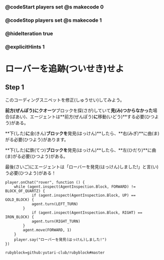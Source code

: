 ### @codeStart players set @s makecode 0
### @codeStop players set @s makecode 1

### @hideIteration true 
### @explicitHints 1


# ローバーを追跡(ついせき)せよ 
<!-- # Track Down the Rover  -->

## Step 1
このコーディングスニペットを修正(しゅうせい)してみよう。<br>

**前方(ぜんぽう)**に**クオーツ**ブロックを探(さが)していて**見(み)つからなかった**場合(ばあい)、エージェントは**前方(ぜんぽう)**に**移動(いどう)**する必要(ひつよう)がある。<br>

**下(した)**に**金(きん)**ブロックを**発見(はっけん)**したら、**右(みぎ)**に曲(ま)がる必要(ひつよう)があります。<br>

**下(した)**に**鉄(てつ)**ブロックを**発見(はっけん)**したら、**左(ひだり)**に曲(ま)がる必要(ひつよう)がある。<br>

最後(さいご)にエージェントは「ローバーを発見(はっけん)しました!」と言(い)う必要(ひつよう)がある！
<!-- Fix this coding snippet. Here is the objective: while **inspecting forward** for a block of **quartz** and **not** finding it, the Agent needs to **move forward**. If it **detects** a **gold** block **down**, it needs to **turn right**. If it detects a **block of iron down**, it needs to **turn left**. In the end the Agent needs to say, "Found the rover!" -->

```template
player.onChat("rover", function () {
    while (agent.inspect(AgentInspection.Block, FORWARD) != BLOCK_OF_QUARTZ) {
            if (agent.inspect(AgentInspection.Block, UP) == GOLD_BLOCK) {
            agent.turn(LEFT_TURN)
        }
            if (agent.inspect(AgentInspection.Block, RIGHT) == IRON_BLOCK) {
            agent.turn(RIGHT_TURN)
        }
        agent.move(FORWARD, 1)
    }
    player.say("ローバーを発見(はっけん)しました!")
})
```
```package
rubyblock=github:yutari-club/rubyblock#master
```
